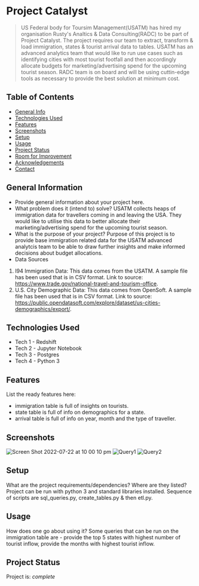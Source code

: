 # Project Catalyst
> US Federal body for Toursim Management(USATM) has hired my organisation Rusty's Analtics & Data Consulting(RADC) to be part of Project Catalyst. The project requires our team to extract, transform & load immigration, states & tourist arrival data to tables. USATM has an advanced analytics team that would like to run use cases such as identifying cities with most tourist footfall and then accordingly allocate budgets for marketing/advertising spend for the upcoming tourist season. RADC team is on board and will be using cuttin-edge tools as necessary to provide the best solution at minimum cost.

## Table of Contents
* [General Info](#general-information)
* [Technologies Used](#technologies-used)
* [Features](#features)
* [Screenshots](#screenshots)
* [Setup](#setup)
* [Usage](#usage)
* [Project Status](#project-status)
* [Room for Improvement](#room-for-improvement)
* [Acknowledgements](#acknowledgements)
* [Contact](#contact)
<!-- * [License](#license) -->


## General Information
- Provide general information about your project here.
- What problem does it (intend to) solve? USATM collects heaps of immigration data for travellers coming in and leaving the USA. They would like to utilise this data to better allocate their marketing/advertising spend for the upcoming tourist season. 
- What is the purpose of your project? Purpose of this project is to provide base immigration related data for the USATM advanced analytcis team to be able to draw further insights and make informed decisions about budget allocations.
- Data Sources 
1. I94 Immigration Data: This data comes from the USATM. A sample file has been used that is in CSV format. Link to source: https://www.trade.gov/national-travel-and-tourism-office.
2. U.S. City Demographic Data: This data comes from OpenSoft. A sample file has been used that is in CSV format. Link to source: https://public.opendatasoft.com/explore/dataset/us-cities-demographics/export/.

## Technologies Used
- Tech 1 - Redshift
- Tech 2 - Jupyter Notebook
- Tech 3 - Postgres
- Tech 4 - Python 3


## Features
List the ready features here:
- immigration table is full of insights on tourists.
- state table is full of info on demographics for a state.
- arrival table is full of info on year, month and the type of traveller.

## Screenshots
![Screen Shot 2022-07-22 at 10 00 10 pm](https://user-images.githubusercontent.com/101382920/180436558-982d4605-467a-4ac9-b72f-908ce261588e.png)
![Query1](https://user-images.githubusercontent.com/101382920/181001449-23656fad-ac37-4752-b736-be20943ca800.png)
![Query2](https://user-images.githubusercontent.com/101382920/181001488-d7e6f68b-a00c-454d-ac2c-0609f36d5f82.png)

## Setup
What are the project requirements/dependencies? Where are they listed? Project can be run with python 3 and standard libraries installed. Sequence of scripts are sql_queries.py, create_tables.py & then etl.py.

## Usage
How does one go about using it?
Some queries that can be run on the immigration table are - provide the top 5 states with highest number of tourist inflow, provide the months with highest tourist inflow.


## Project Status
Project is: _complete_ 
